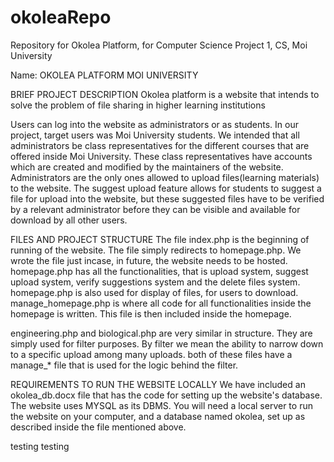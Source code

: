 # okoleaRepo
Repository for Okolea Platform, for Computer Science Project 1, CS, Moi University

Name: OKOLEA PLATFORM MOI UNIVERSITY

BRIEF PROJECT DESCRIPTION Okolea platform is a website that intends to solve the problem of file sharing in higher learning institutions

Users can log into the website as administrators or as students. In our project, target users was Moi University students. We intended that all administrators be class representatives for the different courses that are offered inside Moi University. These class representatives have accounts which are created and modified by the maintainers of the website. Administrators are the only ones allowed to upload files(learning materials) to the website. The suggest upload feature allows for students to suggest a file for upload into the website, but these suggested files have to be verified by a relevant administrator before they can be visible and available for download by all other users.

FILES AND PROJECT STRUCTURE The file index.php is the beginning of running of the website. The file simply redirects to homepage.php. We wrote the file just incase, in future, the website needs to be hosted. homepage.php has all the functionalities, that is upload system, suggest upload system, verify suggestions system and the delete files system. homepage.php is also used for display of files, for users to download. manage_homepage.php is where all code for all functionalities inside the homepage is written. This file is then included inside the homepage.

engineering.php and biological.php are very similar in structure. They are simply used for filter purposes. By filter we mean the ability to narrow down to a specific upload among many uploads. both of these files have a manage_* file that is used for the logic behind the filter.

REQUIREMENTS TO RUN THE WEBSITE LOCALLY We have included an okolea_db.docx file that has the code for setting up the website's database. The website uses MYSQL as its DBMS. You will need a local server to run the website on your computer, and a database named okolea, set up as described inside the file mentioned above.

testing testing
